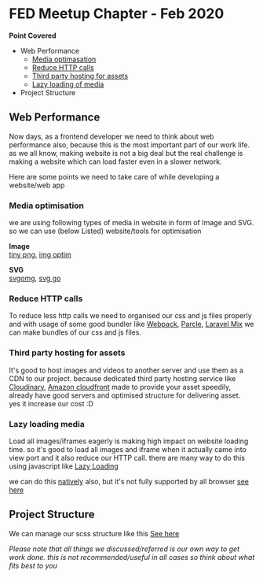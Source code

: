 # FED Meetup Chapter - Feb 2020

**Point Covered**
* Web Performance
  * [Media optimasation](#media-optimisation)
  * [Reduce HTTP calls](#reduce-http-calls)
  * [Third party hosting for assets](#third-party-hosting-for-assets)
  * [Lazy loading of media](#lazy-loading-media)
* Project Structure
  
  
    
## Web Performance
Now days, as a frontend developer we need to think about web performance also, because this is the most important part of our work life. as we all know, making website is not a big deal but the real challenge is making a website which can load faster even in a slower network.  
  
 Here are some points we need to take care of while developing a website/web app  
  
### Media optimisation
we are using following types of media in website in form of Image and SVG. so we can use (below Listed) website/tools for optimisation  
  
**Image**  
[tiny png](https://tinypng.com), [img optim](https://imageoptim.com/mac)  
    
**SVG**  
[svgomg](https://jakearchibald.github.io/svgomg), [svg go](https://github.com/svg/svgo)  
  
### Reduce HTTP calls
To reduce less http calls we need to organised our css and js files properly and with usage of some good bundler like [Webpack](https://webpack.js.org/), [Parcle](https://parceljs.org/), [Laravel Mix](https://laravel-mix.com/docs/5.0/installation) we can make bundles of our css and js files.

### Third party hosting for assets
It's good to host images and videos to another server and use them as a CDN to our project. because dedicated third party hosting service like [Cloudinary](https://cloudinary.com/), [Amazon cloudfront](https://aws.amazon.com/cloudfront/) made to provide your asset speedily, already have good servers and optimised structure for delivering asset.  
yes it increase our cost :D    

### Lazy loading media
Load all images/iframes eagerly is making high impact on website loading time. so it's good to load all images and iframe when it actually came into view port and it also reduce our HTTP call.
there are many way to do this using javascript like [Lazy Loading](https://css-tricks.com/snippets/javascript/lazy-loading-images/)  
  
  we can do this [natively](https://web.dev/native-lazy-loading/) also, but it's not fully supported by all browser [see here](https://caniuse.com/#feat=loading-lazy-attr) 


## Project Structure
We can manage our scss structure like this [See here](https://www.sitepoint.com/architecture-sass-project/)  
  
*Please note that all things we discussed/referred is our own way to get work done. this is not recommended/useful in all cases so think about what fits best to you*
